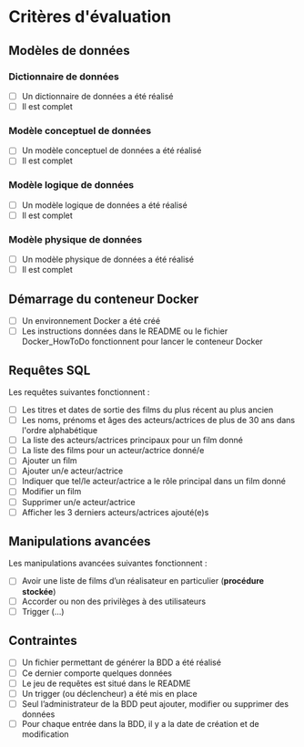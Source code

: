# Critères d'évaluation

## Modèles de données

### Dictionnaire de données

- [ ] Un dictionnaire de données a été réalisé
- [ ] Il est complet

### Modèle conceptuel de données

- [ ] Un modèle conceptuel de données a été réalisé
- [ ] Il est complet

### Modèle logique de données

- [ ] Un modèle logique de données a été réalisé
- [ ] Il est complet

### Modèle physique de données

- [ ] Un modèle physique de données a été réalisé
- [ ] Il est complet

## Démarrage du conteneur Docker

- [ ] Un environnement Docker a été créé
- [ ] Les instructions données dans le README ou le fichier Docker_HowToDo fonctionnent pour lancer le conteneur Docker

## Requêtes SQL

Les requêtes suivantes fonctionnent :

- [ ] Les titres et dates de sortie des films du plus récent au plus ancien
- [ ] Les noms, prénoms et âges des acteurs/actrices de plus de 30 ans dans l'ordre alphabétique
- [ ] La liste des acteurs/actrices principaux pour un film donné
- [ ] La liste des films pour un acteur/actrice donné/e
- [ ] Ajouter un film
- [ ] Ajouter un/e acteur/actrice
- [ ] Indiquer que tel/le acteur/actrice a le rôle principal dans un film donné
- [ ] Modifier un film
- [ ] Supprimer un/e acteur/actrice
- [ ] Afficher les 3 derniers acteurs/actrices ajouté(e)s

## Manipulations avancées

Les manipulations avancées suivantes fonctionnent :

- [ ] Avoir une liste de films d’un réalisateur en particulier (**procédure stockée**)
- [ ] Accorder ou non des privilèges à des utilisateurs
- [ ] Trigger (...)

## Contraintes

- [ ] Un fichier permettant de générer la BDD a été réalisé
- [ ] Ce dernier comporte quelques données
- [ ] Le jeu de requêtes est situé dans le README
- [ ] Un trigger (ou déclencheur) a été mis en place
- [ ] Seul l’administrateur de la BDD peut ajouter, modifier ou supprimer des données
- [ ] Pour chaque entrée dans la BDD, il y a la date de création et de modification